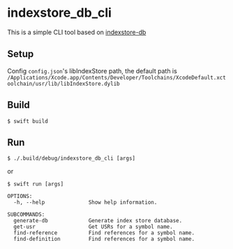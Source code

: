 # indexstore_db_cli
This is a simple CLI tool based on [indexstore-db](https://github.com/apple/indexstore-db)

## Setup
Config `config.json`'s libIndexStore path, the default path is `/Applications/Xcode.app/Contents/Developer/Toolchains/XcodeDefault.xctoolchain/usr/lib/libIndexStore.dylib`

## Build
```
$ swift build
```

## Run
```
$ ./.build/debug/indexstore_db_cli [args]
```
or
```
$ swift run [args]
```

```
OPTIONS:
  -h, --help              Show help information.

SUBCOMMANDS:
  generate-db             Generate index store database.
  get-usr                 Get USRs for a symbol name.
  find-reference          Find references for a symbol name.
  find-definition         Find references for a symbol name.

```
